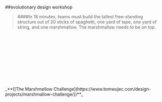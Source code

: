 <!-- .slide: data-background="resources/footer.svg" data-background-size="contain" data-background-position="bottom"  -->

##evolutionary design workshop

> ####In 18 minutes, teams must build the tallest free-standing structure out of 20 sticks of spaghetti, one yard of tape, one yard of string, and one marshmallow. The marshmallow needs to be on top.

<br/>
<br/>
<br/>
<br/>
<br/>
<br/>
<br/>
<br/>
<br/>
<br/>
_**([The Marshmellow Challenge](https://www.tomwujec.com/design-projects/marshmallow-challenge/))**_  <!-- .element: style="color:maroon; font-size: .5em" -->
<br/>
<br/>
<br/>
<br/>
<br/>
<br/>
<br/>
<br/>
<br/>
<br/>
<br/>

<aside class="notes">
  <p>
  </p>
  <p>
  </p>
</aside>
